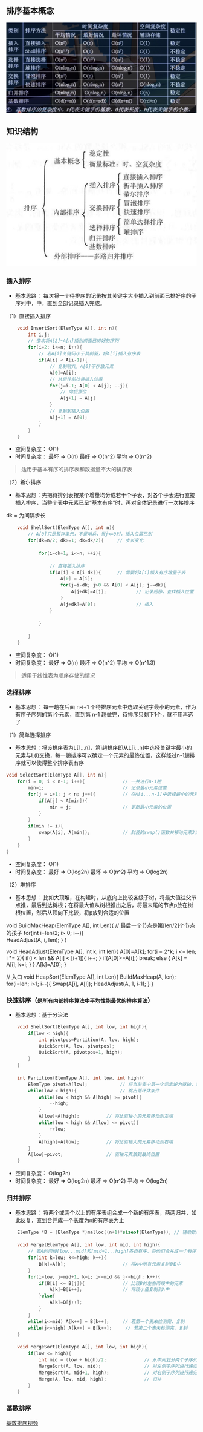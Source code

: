 ## 排序基本概念
<img src='./image/24a.png'>

## 知识结构
<img src='./image/43a.png'>

### 插入排序
* 基本思路：
    每次将一个待排序的记录按其关键字大小插入到前面已排好序的子序列中，中，直到全部记录插入完成。

（1）直接插入排序

```c
    void InsertSort(ElemType A[], int n){
        int i,j;
        // 依次将A[2]~A[n]插到前面已排好的序列
        for(i=2; i<=n; i++){
            // 若A[i]关键码小于其前驱，将A[i]插入有序表
            if(A[i] < A[i-1]){
                // 复制哨兵，A[0]不存放元素
                A[0]=A[i];
                // 从后往前找待插入位置
                for(j=i-1; A[0] < A[j]; --j){
                    // 向后挪位
                    A[j+1] = A[j]
                }
                // 复制到插入位置
                A[j+1] = A[0];
            }
        }
    }
```

* 空间复杂度： O(1)
* 时间复杂度：
最坏 => O(n)
最好 => O(n^2)
平均 => O(n^2)
>   适用于基本有序的排序表和数据量不大的排序表

（2）希尔排序
* 基本思想：先把待排列表按某个增量均分成若干个子表，对各个子表进行直接插入排序，当整个表中元素已呈“基本有序”时，再对全体记录进行一次接排序

dk = 为间隔步长
```c
    void ShellSort(ElemType A[], int n){
        // A[0]只是暂存单元，不是哨兵，当j<=0时，插入位置已到
        for(dk=n/2; dk>=1; dk=dk/2){     // 步长变化

            for(i=dk+1; i<=n; ++i){

                // 直接插入排序
                if(A[i] < A[i-dk]){      // 需要将A[i]插入有序增量子表
                    A[0] = A[i];
                    for(j=i-dk; j>0 && A[0] < A[j]; j-=dk){
                        A[j+dk]=A[j];           // 记录后移，查找插入位置
                    }
                    A[j+dk]=A[0];               // 插入
                }

            }

        }
    }
```

* 空间复杂度： O(1)
* 时间复杂度：
最好 => O(n)
最坏 => O(n^2)
平均 => O(n^1.3)
>   适用于线性表为顺序存储的情况

### 选择排序

* 基本思想：
    每一趟在后面 n-i+1 个待排序元素中选取关键字最小的元素，作为有序子序列的第i个元素，直到第 n-1 趟做完，待排序只剩下1个，就不用再选了

（1）简单选择排序
* 基本思想：将设排序表为L[1...n]，第i趟排序即从L[i...n]中选择关键字最小的元素与L(i)交换，每一趟排序可以确定一个元素的最终位置，这样经过n-1趟排序就可以使得整个排序表有序

```c
void SelectSort(ElemType A[], int n){
    for(i = 0; i < n-1; i++){              // 一共进行n-1趟
        min=i;                             // 记录最小元素位置
        for(j = i+1; j < n; j++){          // 在A[i...n-1]中选择最小的元素
            if(A[j] < A[min]){
                min = j;                   // 更新最小元素的位置
            }
        }
        if(min != i){
            swap(A[i], A[min]);            // 封装的swap()函数共移动元素3次
        }
    }
}
```

* 空间复杂度： O(1)
* 时间复杂度：
最好 => O(log2n)
最坏 => O(n^2)
平均 => O(log2n)


（2）堆排序
* 基本思想：
    比如大顶堆，在构建时，从底向上比较各级子树，将最大值往父节点推，最后到达树根；在将最大值从树根推出之后，将最末尾的节点p放在树根位置，然后从顶向下比较，将p放到合适的位置

void BuildMaxHeap(ElemType A[], int Len){
    // 最后一个节点是第[len/2]个节点的孩子
    for(int i=len/2; i> 0; i--){         
        HeadAdjust(A, i, len);
    }
}

void HeadAdjust(ElemType A[], int k, int len){
    A[0]=A[k];
    for(i = 2*k; i <= len; i *= 2){
        if(i < len && A[i] < [i+1]){
            i++;
        }
        if(A[0]>=A[i];) break;
        else {
            A[k] = A[i];
            k=i;
        }
    }
    A[k]=A[0];
}

// 入口
void HeapSort(ElemType A[], int Len){
    BuildMaxHeap(A, len);
    for(i=len; i>1; i--){
        Swap(A[i], A[l]);
        HeadAdjust(A, 1, i-1);
    }
}


### 快速排序（`是所有内部排序算法中平均性能最优的排序算法`）
* 基本思想：基于分治法

```c
    void ShellSort(ElemType A[], int low, int high){
        if(low < high){
            int pivotpos=Partition(A, low, high);
            QuickSort(A, low, pivotpos);
            QuickSort(A, pivotpos+1, high);
        }
    }

    int Partition(ElemType A[], int low, int high){
        ElemType pivot=A[low];            // 将当前表中第一个元素设为驱轴，对表进行划分
        while(low < high){                // 跳出循环体条件
            while(low < high && A[high] >= pivot){
                --high;
            }
            A[low]=A[high];          // 将比驱轴小的元素移动到左端
            while(low < high && A[low] <= pivot){
                ++low;
            }
            A[high]=A[low];          // 将比驱轴大的元素移动到右端
        }
        A[low]=pivot;                // 驱轴元素放到最终位置
    }
```

* 空间复杂度： O(log2n)
* 时间复杂度：
最好 => O(log2n)
最坏 => O(n^2)
平均 => O(log2n)

### 归并排序
* 基本思路：
    将两个或两个以上的有序表组合成一个新的有序表，两两归并，如此反复，直到合并成一个长度为n的有序表为止
    
```c
    ElemType *B = (ElemType *)malloc((n+1)*sizeof(ElemType)); // 辅助数组B

    void Merge(ElemType A[], int low, int mid, int high){
        // 表A的两段[low...mid]和[mid+1...high]各自有序，将他们合并成一个有序表
        for(int k=low; k<=high; k++){
            B[k]=A[k];                     // 将A中所有元素复制到B中
        }
        for(i=low, j=mid+1, k=i; i<=mid && j<=high; k++){
            if(B[i] <= B[j]){              // 比较B的左右两段中的元素
                A[k]=B[i++];               // 将较小值复制到A中
            }else{
                A[k]=B[j++];
            }
        }
        while(i<=mid) A[k++] = B[k++];     // 若第一个表未检测完，复制
        while(j<=high) A[k++] = B[k++];     // 若第二个表未检测完，复制
    }

    void MergeSort(ElemType A[], int low, int high){
        if(low <= high){
            int mid = (low + high)/2;              // 从中间划分两个子序列
            MergeSort(A, low, mid);                // 对左侧子序列进行递归排序
            MergeSort(A, mid+1, high);             // 对右侧子序列进行递归排序
            Merge(A, low, mid, high);              // 归并
        }
    }
```

### 基数排序
[基数排序视频](https://www.bilibili.com/video/BV1wa4y177rX?from=search&seid=1731034378611931942)